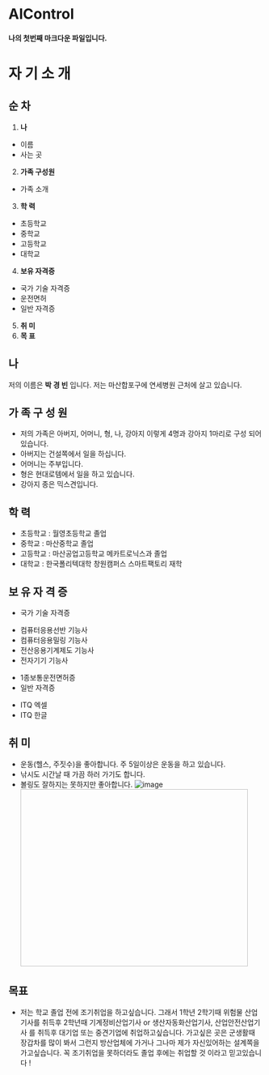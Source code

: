 # AIControl

#### 나의 첫번째 마크다운 파일입니다.

자 기 소 개
==========

순 차
-----
1. **나**
 - 이름
 - 사는 곳
2. **가족 구성원**
 - 가족 소개
3. **학 력**
 - 초등학교
 - 중학교
 - 고등학교
 - 대학교
4. **보유 자격증**
 - 국가 기술 자격증
 - 운전면허
 - 일반 자격증
5. **취 미**
6. **목 표**


## 나
저의 이름은 **박 경 빈** 입니다.
저는 마산합포구에 연세병원 근처에 살고 있습니다.

## 가 족 구 성 원
- 저의 가족은 아버지, 어머니, 형, 나, 강아지 이렇게 4명과 강아지 1마리로 구성 되어있습니다.
- 아버지는 건설쪽에서 일을 하십니다.
- 어머니는 주부입니다.
- 형은 현대로템에서 일을 하고 있습니다.
- 강아지 종은 믹스견입니다.

## 학 력
- 초등학교 : 월영초등학교 졸업
- 중학교   : 마산중학교 졸업
- 고등학교 : 마산공업고등학교 메카트로닉스과 졸업
- 대학교   : 한국폴리텍대학 창원캠퍼스 스마트팩토리 재학

## 보 유 자 격 증
 - 국가 기술 자격증
  + 컴퓨터응용선반 기능사
  + 컴퓨터응용밀링 기능사
  + 전산응용기계제도 기능사
  + 전자기기 기능사
 - 1종보통운전면허증
 - 일반 자격증
  + ITQ 엑셀
  + ITQ 한글

## 취 미
 - 운동(헬스, 주짓수)을 좋아합니다. 주 5일이상은 운동을 하고 있습니다.
 - 낚시도 시간날 때 가끔 하러 가기도 합니다.
 - 볼링도 잘하지는 못하지만 좋아합니다.
![image](https://user-images.githubusercontent.com/112041555/190938190-bfe5ded4-c301-43dc-9631-52a894191a44.png)<img width="450px" height="350px"></img>

## 목표
 - 저는 학교 졸업 전에 조기취업을 하고싶습니다. 그래서 1학년 2학기때 위험물 산업기사를 취득후 2학년때 기계정비산업기사 or 생산자동화산업기사, 산업안전산업기사 를 취득후
   대기업 또는 중견기업에 취업하고싶습니다. 가고싶은 곳은 군생활때 장갑차를 많이 봐서 그런지 방산업체에 가거나 그나마 제가 자신있어하는 설계쪽을 가고싶습니다.
   꼭 조기취업을 못하더라도 졸업 후에는 취업할 것 이라고 믿고있습니다 !

